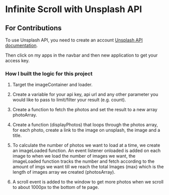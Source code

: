 # Infinite Scroll with Unsplash API

## For Contributions

To use Unsplash API, you need to create an account [Unsplash API documentation](https://unsplash.com/documentation).

Then click on my apps in the navbar and then new application to get your access key.

### How I built the logic for this project

1. Target the imageContainer and loader.

2. Create a variable for your api key, api url and any other parameter you would like to pass to limit/filter your result (e.g. count).

3. Create a function to fetch the photos and set the result to a new array photoArray.

4. Create a function (displayPhotos) that loops through the photos array, for each photo, create a link to the image on unsplash, the image and a title.

5. To calculate the number of photos we want to load at a time, we create an imageLoaded function. An event listener onloaded is added on each image to when we load the number of images we want, the imageLoaded function tracks the number and fetch according to the amount of imgs we want till we reach the total Images (max) which is the length of images array we created (photosArray).

6. A scroll event is added to the window to get more photos when we scroll to about 1000px to the bottom of te page.
